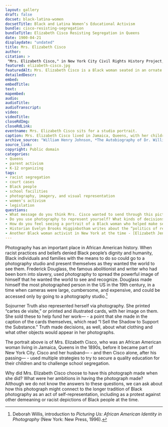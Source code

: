 ```yaml
--- 
layout: gallery
draft: false
docset: black-latina-women
docsetTitle: Black and Latina Women’s Educational Activism
bundle: cisco-resisting-segregation
bundleTitle: Elizabeth Cisco Resisting Segregation in Queens
date: 1900-04-21
displaydate: "undated"
title: Mrs. Elizabeth Cisco
author: 
citation: >
 "Mrs. Elizabeth Cisco," in New York City Civil Rights History Project, Accessed: [Month Day, Year], https://nyccivilrightshistory.org/gallery/elizabeth-cisco.
featured: elizabeth-cisco.jpg
featuredAlt: Mrs. Elizabeth Cisco is a Black woman seated in an ornate chair and wearing a formal full-length dress
detailedDescr: 
embed: 
embedTitle: 
text: 
mapembed: 
audio: 
audioTitle: 
audioTranscript: 
video: 
videoTitle: 
closeRdImg: 
closeRdLink: 
eventname: Mrs. Elizabeth Cisco sits for a studio portrait.
caption: Mrs. Elizabeth Cisco lived in Jamaica, Queens, with her children and, until he passed away in 1897, her husband Samuel Cisco. She sat for this formal studio portrait at some point, although we do not know exactly what year, or whether it was before or after she and her husband began to challenge school segregation in 1896, or before or after she sued the Queens school board in 1899.
archive_source: "William Henry Johnson, *The Autobiography of Dr. William Henry Johnson* (Albany, NY: The Argus Company, 1900)."
source_link: 
copyright: Public domain
categories: 
- Queens
- parent activism
- K-12 organizing
tags: 
- racist segregation
- court cases
- Black people
- school facilities
- photography, imagery, and visual representation 
- women's activism 
- legislation
questions:
- What message do you think Mrs. Cisco wanted to send through this picture? What choices do you think she made that helped send that message?
- Do you use photography to represent yourself? What kinds of decisions do you make about how you appear in photographs, and why?
- How do you feel seeing a portrait of a Black woman who helped make segregation illegal in New York schools? 
- Historian Evelyn Brooks Higginbotham writes about the “politics of respectability.” She uses that term to argue that Black women of Cisco’s generation were contesting white supremacy while also insisting that Black people conformed “to the dominant society’s norms of manners and morals.” Do you think that this portrait of Mrs. Cisco reflects “the politics of respectability”? Why might have activist women like Mrs. Cisco chosen to present themselves as “respectable”?
- Another Black woman activist in New York at the time - [Elizabeth Jennings](https://www.mcny.org/sites/default/files/2021-06/MCNYElizabethJenningsGraham.pdf) - was also photographed. What similarities or differences do you see between her portrait and that of Mrs. Cisco?
--- 
```


Photography has an important place in African American history. When racist practices and beliefs denied Black people’s dignity and humanity, Black individuals and families with the means to do so could go to a photography studio and present themselves as they wanted the world to see them. Frederick Douglass, the famous abolitionist and writer who had been born into slavery, used photography to spread the powerful image of himself that he wanted the world to see and recognize. Douglass made himself the most photographed person in the US in the 19th century, in a time when cameras were large, cumbersome, and expensive, and could be accessed only by going to a photography studio.[^1]

Sojourner Truth also represented herself via photography. She printed “cartes de visite,” or printed and illustrated cards, with her image on them. She sold these to help fund her work— - a point that she made in the caption of the cards themselves, which read “I Sell the Shadow to Support the Substance.” Truth made decisions, as well, about what clothing and what other objects would appear in her photographs.

The portrait above is of Mrs. Elizabeth Cisco, who was an African American woman living in Jamaica, Queens in the 1890s, before it became part of New York City. Cisco and her husband— - and then Cisco alone, after his passing— - used multiple strategies to try to secure a quality education for their children and to challenge school segregation.

Why did Mrs. Elizabeth Cisco choose to have this photograph made when she did? What were her ambitions in having the photograph made? Although we do not know the answers to these questions, we can ask about how this photograph might connect to the longer tradition of Black photography as an act of self-representation, including as a protest against other demeaning or racist depictions of Black people at the time.

[^1]: Deborah Willis, introduction to *Picturing Us: African American Identity in Photography* (New York: New Press, 1996).
